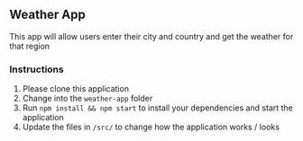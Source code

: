 ## Weather App

This app will allow users enter their city and country and get the weather for that region

### Instructions

1. Please clone this application
2. Change into the `weather-app` folder
3. Run `npm install && npm start` to install your dependencies and start the application
4. Update the files in `/src/` to change how the application works / looks
